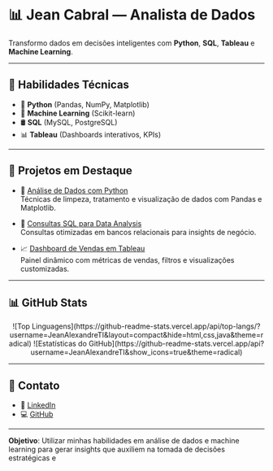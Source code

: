 # 📊 Jean Cabral — Analista de Dados

Transformo dados em decisões inteligentes com **Python**, **SQL**, **Tableau** e **Machine Learning**.

---

## 🚀 Habilidades Técnicas

- 🐍 **Python** (Pandas, NumPy, Matplotlib)
- 🧠 **Machine Learning** (Scikit-learn)
- 🛢️ **SQL** (MySQL, PostgreSQL)
- 📊 **Tableau** (Dashboards interativos, KPIs)

---

## 📂 Projetos em Destaque

- 🔎 [Análise de Dados com Python](https://github.com/JeanAlexandreTI/analise-de-dados-python)  
  Técnicas de limpeza, tratamento e visualização de dados com Pandas e Matplotlib.

- 🧮 [Consultas SQL para Data Analysis](https://github.com/JeanAlexandreTI/sql-queries-analysis)  
  Consultas otimizadas em bancos relacionais para insights de negócio.

- 📈 [Dashboard de Vendas em Tableau](https://github.com/JeanAlexandreTI/dashboard-vendas-tableau)  
  Painel dinâmico com métricas de vendas, filtros e visualizações customizadas.

---

## 📊 GitHub Stats

<div align="center">
  ![Top Linguagens](https://github-readme-stats.vercel.app/api/top-langs/?username=JeanAlexandreTI&layout=compact&hide=html,css,java&theme=radical)  
  ![Estatísticas do GitHub](https://github-readme-stats.vercel.app/api?username=JeanAlexandreTI&show_icons=true&theme=radical)
</div>

---

## 🔗 Contato

- 💼 [LinkedIn](https://www.linkedin.com/in/jean-cabral-537969294/)
- 💻 [GitHub](https://github.com/JeanAlexandreTI)

---

**Objetivo**: Utilizar minhas habilidades em análise de dados e machine learning para gerar insights que auxiliem na tomada de decisões estratégicas e
